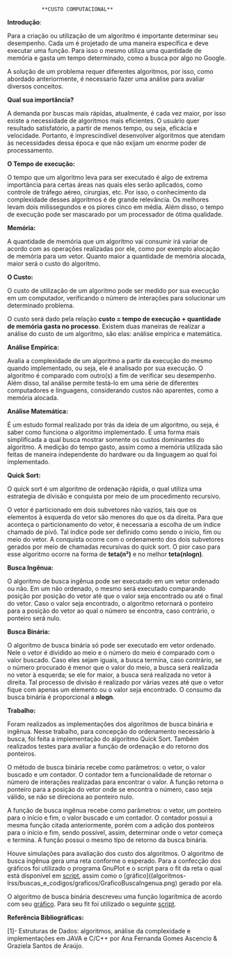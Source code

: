                **CUSTO COMPUTACIONAL**


**Introdução**:

Para a criação ou utilização de um algoritmo é importante determinar seu desempenho. Cada um é projetado de uma maneira específica e deve executar uma função. Para isso o mesmo utiliza uma quantidade de memória e gasta um tempo determinado, como a busca por algo no Google.

A solução de um problema requer diferentes algoritmos, por isso, como abordado anteriormente, é necessario fazer uma análise para avaliar diversos conceitos.

**Qual sua importância?**

A demanda por buscas mais rápidas, atualmente, é cada vez maior, por isso existe a necessidade de algoritmos mais eficientes. O usuário quer resultado satisfatório, a partir de menos tempo, ou seja, eficácia e velocidade. Portanto,  é imprescindível desenvolver algoritmos que atendam às necessidades dessa época e que não exijam um enorme poder de processamento.

**O Tempo de execução:**

O tempo que um algoritmo leva para ser executado é algo de extrema importância para certas áreas nas quais eles serão aplicados, como controle de tráfego aéreo, cirurgias, etc. Por isso, o conhecimento da complexidade desses algoritmos é de grande relevância. Os melhores  levam  dois milissegundos e os piores cinco em média. Além disso,  o tempo de execução pode ser mascarado por um processador de ótima qualidade.

**Memória:**

A quantidade de memória que um algoritmo vai consumir irá variar de acordo com as operações realizadas por ele, como por exemplo alocação de memória para um vetor. Quanto maior a quantidade de memória alocada, maior será o custo do algoritmo.

**O Custo:**

O custo de utilização de um algoritmo pode ser medido por sua execução em um computador, verificando o número de interações para solucionar um determinado problema.

O custo será dado pela relação **custo = tempo de execução + quantidade de memória gasta no processo**. Existem duas maneiras de realizar a análise do custo de um algoritmo, são elas: análise empírica e matemática.

**Análise Empírica:**

Avalia a complexidade de um algoritmo a partir da execução do mesmo quando implementado, ou seja, ele é analisado por sua execução. O algoritmo é comparado com outro(s) a fim de verificar seu desempenho. Além disso, tal análise permite testá-lo em uma série de diferentes computadores e linguagens, considerando custos não aparentes, como a memória alocada.

**Análise Matemática:**

É um estudo formal realizado por trás da ideia de um algoritmo, ou seja, é saber como funciona o algoritmo implementado. É uma forma mais simplificada a qual busca mostrar somente os custos dominantes do algoritmo. A medição do tempo gasto, assim como a memória utilizada são feitas de maneira independente do hardware ou da linguagem ao qual foi implementado.  


**Quick Sort:**

O quick sort é um algoritmo de ordenação rápida, o qual utiliza uma estrategia de divisão e conquista por meio de um procedimento recursivo.

O vetor é particionado em dois subvetores não vazios, tais que os elementos à esquerda do vetor são menores do que os da direita. Para que aconteça o particionamento do vetor, é necessaria a escolha de um índice chamado de pivô. Tal  índice pode ser definido como sendo o início, fim ou meio do vetor. A conquista ocorre com o ordenamento dos dois subvetores gerados por meio de chamadas recursivas do quick sort.
O pior caso para esse algoritmo ocorre na forma de **teta(n²)** e no melhor **teta(nlogn)**.

**Busca Ingênua:**

O algoritmo de busca ingênua pode ser executado em um vetor ordenado ou não. Em um não ordenado, o mesmo será executado comparando posição por posição do vetor até que o valor seja encontrado ou até o final do vetor. Caso o valor seja encontrado, o algoritmo retornará o ponteiro para a posição do vetor ao qual o número se encontra, caso contrário, o ponteiro será nulo.

**Busca Binária:**

O algoritmo de busca binária só pode ser executado em vetor ordenado. Nele o vetor é dividido ao meio e o número do meio é comparado com o valor buscado. Caso eles sejam iguais, a busca termina, caso contrário, se o número procurado é menor que o valor do meio, a busca será realizada no vetor à esquerda; se ele for maior, a busca será realizada no vetor à direita. Tal processo de divisão é realizado por várias vezes até que o vetor fique com apenas um elemento ou o valor seja encontrado.
O consumo da busca binária é proporcional a **nlogn**.

**Trabalho:**

Foram realizados as implementações dos algoritmos de busca binária e ingênua. Nesse trabalho, para concepção do ordenamento necessário à busca, foi feita a implementação do algoritmo Quick Sort. Também realizados testes para avaliar a função de ordenação e do retorno dos ponteiros.

O método de busca binária recebe como parâmetros: o vetor, o valor buscado e um contador. O contador tem a funcionalidade de retornar o número de interações realizadas para encontrar o valor. A função retorna o ponteiro para a posição do vetor onde se encontra o número, caso seja válido, se não se direciona ao ponteiro nulo.

A função de busca ingênua recebe como parâmetros: o vetor, um ponteiro para o início e fim, o valor buscado e um contador. O contador possui a mesma função citada anteriormente, porém com a adição dos ponteiros para o início e fim, sendo possível, assim, determinar onde o vetor começa e termina. A função possui o mesmo tipo de retorno da busca binária.

Houve simulações para avaliação dos custo dos algoritmos.
O algoritmo de busca ingênua gera uma reta conforme o esperado. Para a confecção dos gráficos foi utilizado o programa GnuPlot e o script  para o fit da reta o qual está disponível em [script](algoritmos-lrss/buscas_e_codigos/graficos/script_ingenua.gnu), assim como o [gráfico]((algoritmos-lrss/buscas_e_codigos/graficos/GraficoBuscaIngenua.png) gerado por ela.

O algoritmo de busca binária descreveu uma função logarítmica de acordo com seu [gráfico](algoritmos-lrss/buscas_e_codigos/graficos/GraficoBuscaIngenua.png). Para seu fit foi utilizado o seguinte [script](algoritmos-lrss/buscas_e_codigos/graficos/script_binaria.gnu).


**Referência Bibliográficas:**

[1]- Estruturas de Dados: algoritmos, análise da complexidade e implementações em JAVA e C/C++ por Ana Fernanda Gomes Ascencio & Graziela Santos de Araújo.
